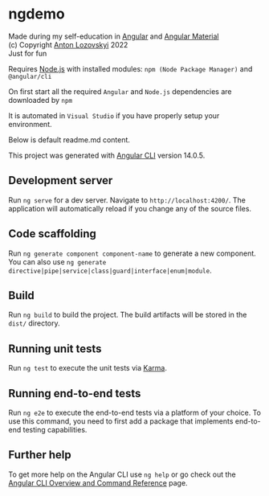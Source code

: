 # ngdemo

Made during my self-education in [Angular](https://angular.io/) and [Angular Material](https://material.angular.io/)<br/>
(c) Copyright [Anton Lozovskyi](https://www.linkedin.com/in/anton-lozovskyi-84692740/) 2022<br/>
Just for fun

Requires [Node.js](https://nodejs.org/) with installed modules: `npm (Node Package Manager)` and `@angular/cli`

On first start all the required `Angular` and `Node.js` dependencies are downloaded by `npm`

It is automated in `Visual Studio` if you have properly setup your environment.

Below is default readme.md content.

This project was generated with [Angular CLI](https://github.com/angular/angular-cli) version 14.0.5.

## Development server

Run `ng serve` for a dev server. Navigate to `http://localhost:4200/`. The application will automatically reload if you change any of the source files.

## Code scaffolding

Run `ng generate component component-name` to generate a new component. You can also use `ng generate directive|pipe|service|class|guard|interface|enum|module`.

## Build

Run `ng build` to build the project. The build artifacts will be stored in the `dist/` directory.

## Running unit tests

Run `ng test` to execute the unit tests via [Karma](https://karma-runner.github.io).

## Running end-to-end tests

Run `ng e2e` to execute the end-to-end tests via a platform of your choice. To use this command, you need to first add a package that implements end-to-end testing capabilities.

## Further help

To get more help on the Angular CLI use `ng help` or go check out the [Angular CLI Overview and Command Reference](https://angular.io/cli) page.
